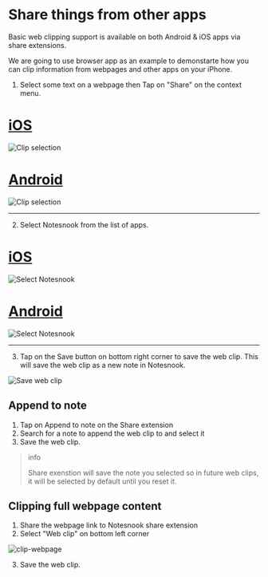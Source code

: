 # Share things from other apps

Basic web clipping support is available on both Android & iOS apps via share extensions.

We are going to use browser app as an example to demonstarte how you can clip information from webpages and other apps on your iPhone.

1. Select some text on a webpage then Tap on "Share" on the context menu.

# [iOS](#/tab/ios)

![Clip selection](/static/mobile-integration/clip-selection-ios.png)

# [Android](#/tab/android)

![Clip selection](/static/mobile-integration/clip-selection-android.png)

---

2. Select Notesnook from the list of apps.

# [iOS](#/tab/ios)

![Select Notesnook](/static/mobile-integration/select-notesnook-ios.png)

# [Android](#/tab/android)

![Select Notesnook](/static/mobile-integration/select-notesnook-android.png)

---

3. Tap on the Save button on bottom right corner to save the web clip. This will save the web clip as a new note in Notesnook.

![Save web clip](/static/mobile-integration/save-clip-ios.png)

## Append to note

1. Tap on Append to note on the Share extension
2. Search for a note to append the web clip to and select it
3. Save the web clip.

> info
>
> Share exenstion will save the note you selected so in future web clips, it will be selected by default until you reset it.

## Clipping full webpage content

1. Share the webpage link to Notesnook share extension
2. Select "Web clip" on bottom left corner

![clip-webpage](/static/mobile-integration/clip-webpage.png)

3. Save the web clip.
